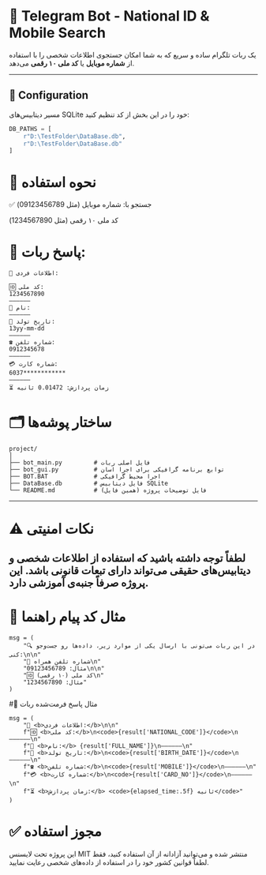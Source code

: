 # 🤖 Telegram Bot - National ID & Mobile Search

یک ربات تلگرام ساده و سریع که به شما امکان جستجوی اطلاعات شخصی را با استفاده از **شماره موبایل** یا **کد ملی ۱۰ رقمی** می‌دهد.

---

## 🔧 Configuration

مسیر دیتابیس‌های SQLite خود را در این بخش از کد تنظیم کنید:

```python
DB_PATHS = [
    r"D:\TestFolder\DataBase.db",
    r"D:\TestFolder\DataBase.db"
]
```


# 📲 نحوه استفاده

✅ جستجو با:
شماره موبایل (مثل 09123456789)

کد ملی ۱۰ رقمی (مثل 1234567890)

# 🧾 پاسخ ربات:
```
🪪 اطلاعات فردی:

🆔 کد ملی:
1234567890
——————
👤 نام: 
——————
📅 تاریخ تولد:
13yy-mm-dd
——————
☎️ شماره تلفن:
0912345678
——————
💳 شماره کارت:
6037************
——————
⏳ زمان پردازش: 0.01472 ثانیه

```


# 🗂️ ساختار پوشه‌ها
```
project/
│
├── bot_main.py         # فایل اصلی ربات
├── bot_gui.py          # توابع برنامه گرافیکی برای اجرا اسان
├── BOT.BAT             # اجرا محیط گرافیکی
├── DataBase.db         # فایل دیتابیس SQLite
└── README.md           # فایل توضیحات پروژه (همین فایل)
```
---
# ⚠️ نکات امنیتی
لطفاً توجه داشته باشید که استفاده از اطلاعات شخصی و دیتابیس‌های حقیقی می‌تواند دارای تبعات قانونی باشد. این پروژه صرفاً جنبه‌ی آموزشی دارد.
---

# 📌 مثال کد پیام راهنما
```
msg = (
    "🔍 در این ربات می‌تونی با ارسال یکی از موارد زیر، داده‌ها رو جست‌وجو کنی:\n\n"
    "📱 شماره تلفن همراه\n"
    "مثال: 09123456789\n\n"
    "🆔 کد ملی (۱۰ رقمی)\n"
    "مثال: 1234567890"
)
```

#📌 مثال پاسخ فرمت‌شده ربات
```
msg = (
    "🪪 <b>اطلاعات فردی:</b>\n\n"
    f"🆔 <b>کد ملی:</b>\n<code>{result['NATIONAL_CODE']}</code>\n——————\n"
    f"👤 <b>نام:</b> {result['FULL_NAME']}\n——————\n"
    f"📅 <b>تاریخ تولد:</b>\n<code>{result['BIRTH_DATE']}</code>\n——————\n"
    f"☎️ <b>شماره تلفن:</b>\n<code>{result['MOBILE']}</code>\n——————\n"
    f"💳 <b>شماره کارت:</b>\n<code>{result['CARD_NO']}</code>\n——————\n"
    f"⏳ <b>زمان پردازش:</b> <code>{elapsed_time:.5f} ثانیه</code>"
)
```


# ✅ مجوز استفاده

این پروژه تحت لایسنس MIT منتشر شده و می‌توانید آزادانه از آن استفاده کنید، فقط لطفاً قوانین کشور خود را در استفاده از داده‌های شخصی رعایت نمایید.

